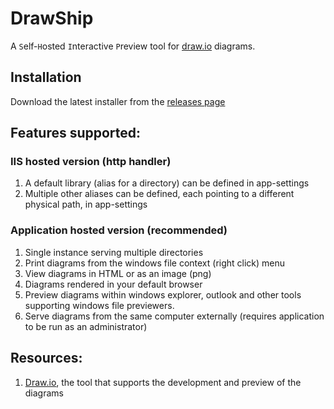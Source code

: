 # DrawShip

A `S`elf-`H`osted `I`nteractive `P`review tool for [draw.io](https://draw.io) diagrams.

## Installation
Download the latest installer from the [releases page](https://github.com/laingsimon/draw-ship/releases) 

## Features supported:
### IIS hosted version (http handler)
1.  A default library (alias for a directory) can be defined in app-settings
2.  Multiple other aliases can be defined, each pointing to a different physical path, in app-settings

### Application hosted version (recommended)
1. Single instance serving multiple directories
2. Print diagrams from the windows file context (right click) menu
3. View diagrams in HTML or as an image (png)
4. Diagrams rendered in your default browser
5. Preview diagrams within windows explorer, outlook and other tools supporting windows file previewers.
6. Serve diagrams from the same computer externally (requires application to be run as an administrator)

## Resources:
1.  [Draw.io](https://draw.io), the tool that supports the development and preview of the diagrams

